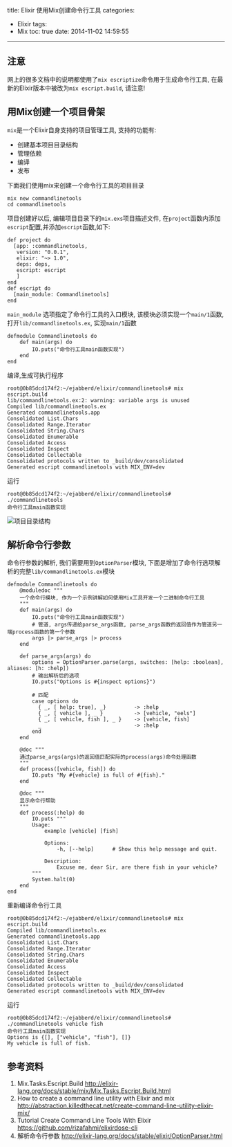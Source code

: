 title: Elixir 使用Mix创建命令行工具
categories:
  - Elixir
tags:
  - Mix
toc: true
date: 2014-11-02 14:59:55
---
## 注意

网上的很多文档中的说明都使用了`mix escriptize`命令用于生成命令行工具, 在最新的Elixir版本中被改为`mix escript.build`, 请注意!

## 用Mix创建一个项目骨架

`mix`是一个Elixir自身支持的项目管理工具, 支持的功能有:

- 创建基本项目目录结构
- 管理依赖
- 编译
- 发布

下面我们使用mix来创建一个命令行工具的项目目录


    mix new commandlinetools
    cd commandlinetools

项目创建好以后, 编辑项目目录下的`mix.exs`项目描述文件, 在`project`函数内添加`escript`配置,并添加`escript`函数,如下:

    def project do
      [app: :commandlinetools,
       version: "0.0.1",
       elixir: "~> 1.0",
       deps: deps,
       escript: escript
       ]
    end
    def escript do
      [main_module: Commandlinetools]
    end

`main_module` 选项指定了命令行工具的入口模块, 该模块必须实现一个`main/1`函数, 打开`lib/commandlinetools.ex`, 实现`main/1`函数


    defmodule Commandlinetools do
        def main(args) do
            IO.puts("命令行工具main函数实现")
        end
    end

编译,生成可执行程序

    root@0b85dcd174f2:~/ejabberd/elixir/commandlinetools# mix escript.build
    lib/commandlinetools.ex:2: warning: variable args is unused
    Compiled lib/commandlinetools.ex
    Generated commandlinetools.app
    Consolidated List.Chars
    Consolidated Range.Iterator
    Consolidated String.Chars
    Consolidated Enumerable
    Consolidated Access
    Consolidated Inspect
    Consolidated Collectable
    Consolidated protocols written to _build/dev/consolidated
    Generated escript commandlinetools with MIX_ENV=dev

运行

    root@0b85dcd174f2:~/ejabberd/elixir/commandlinetools# ./commandlinetools
    命令行工具main函数实现

<!-- more -->

![项目目录结构][2]

## 解析命令行参数

命令行参数的解析, 我们需要用到`OptionParser`模块, 下面是增加了命令行选项解析的完整`lib/commandlinetools.ex`模块

    defmodule Commandlinetools do
        @moduledoc """
        一个命令行模块, 作为一个示例讲解如何使用Mix工具开发一个二进制命令行工具
        """
        def main(args) do
            IO.puts("命令行工具main函数实现")
            # 管道, args传递给parse_args函数, parse_args函数的返回值作为管道另一端process函数的第一个参数
            args |> parse_args |> process
        end

        def parse_args(args) do
            options = OptionParser.parse(args, switches: [help: :boolean], aliases: [h: :help])
            # 输出解析后的选项
            IO.puts("Options is #{inspect options}")

            # 匹配
            case options do
              { _, [ help: true], _}         -> :help
              { _, [ vehicle ], _ }          -> [vehicle, "eels"]
              { _, [ vehicle, fish ], _ }    -> [vehicle, fish]
              _                              -> :help
            end
        end

        @doc """
        通过parse_args(args)的返回值匹配实际的process(args)命令处理函数
        """
        def process([vehicle, fish]) do
            IO.puts "My #{vehicle} is full of #{fish}."
        end

        @doc """
        显示命令行帮助
        """
        def process(:help) do
            IO.puts """
            Usage:
                example [vehicle] [fish]

                Options:
                    -h, [--help]      # Show this help message and quit.

                Description:
                    Excuse me, dear Sir, are there fish in your vehicle?
            """
            System.halt(0)
        end
    end


重新编译命令行工具

    root@0b85dcd174f2:~/ejabberd/elixir/commandlinetools# mix escript.build
    Compiled lib/commandlinetools.ex
    Generated commandlinetools.app
    Consolidated List.Chars
    Consolidated Range.Iterator
    Consolidated String.Chars
    Consolidated Enumerable
    Consolidated Access
    Consolidated Inspect
    Consolidated Collectable
    Consolidated protocols written to _build/dev/consolidated
    Generated escript commandlinetools with MIX_ENV=dev

运行

    root@0b85dcd174f2:~/ejabberd/elixir/commandlinetools# ./commandlinetools vehicle fish
    命令行工具main函数实现
    Options is {[], ["vehicle", "fish"], []}
    My vehicle is full of fish.





## 参考资料

1. Mix.Tasks.Escript.Build
http://elixir-lang.org/docs/stable/mix/Mix.Tasks.Escript.Build.html
2. How to create a command line utility with Elixir and mix
http://abstraction.killedthecat.net/create-command-line-utility-elixir-mix/
3. Tutorial Create Command Line Tools With Elixir
https://github.com/rizafahmi/elixirdose-cli
4. 解析命令行参数
http://elixir-lang.org/docs/stable/elixir/OptionParser.html

  [1]: http://elixir-lang.org/docs/stable/mix/Mix.Tasks.Escript.Build.html
  [2]: /assets/images/95B3E070-9741-4E98-BA4A-0C9F3443E5E3.jpeg